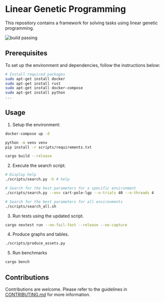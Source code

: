 
# Linear Genetic Programming

This repository contains a framework for solving tasks using linear genetic programming.

![build passing](https://github.com/urmzd/linear-genetic-programming/actions/workflows/build.yml/badge.svg)

## Prerequisites

To set up the environment and dependencies, follow the instructions below:

```bash
# Install required packages
sudo apt-get install docker
sudo apt-get install rust
sudo apt-get install docker-compose
sudo apt-get install python
...
```

## Usage

1. Setup the environment:

```bash
docker-compose up -d

python -m venv venv
pip install -r scripts/requirements.txt

cargo build --release
```

2. Execute the search script.
```bash
# Display help
./scripts/search.py -h # help

# Search for the best parameters for a specific environment
./scripts/search.py --env cart-pole-lgp --n-trials 40 --n-threads 4  

# Search for the best parameters for all environments
./scripts/search_all.sh
```

3. Run tests using the updated script. 
```bash
cargo nextest run --no-fail-fast --release --no-capture
```

4. Produce graphs and tables.
```bash
./scripts/produce_assets.py
```

5. Run benchmarks
```bash
cargo bench
```

## Contributions
Contributions are welcome. Please refer to the guidelines in [CONTRIBUTING.md](./CONTRIBUTING.md) for more information.
